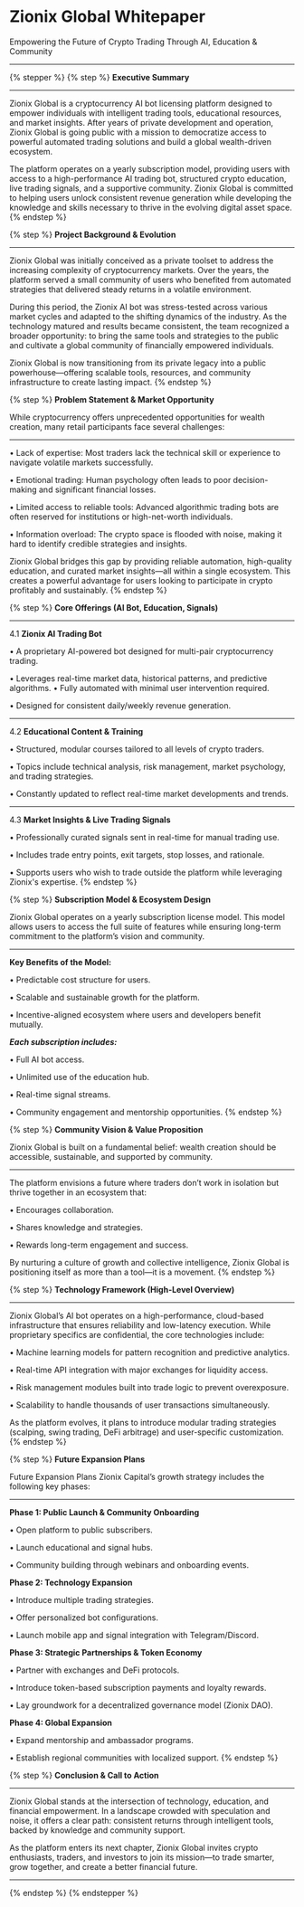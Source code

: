 # Zionix Global Whitepaper

Empowering the Future of Crypto Trading Through AI, Education & Community

***

{% stepper %}
{% step %}
**Executive Summary**

***

Zionix Global is a cryptocurrency AI bot licensing platform designed to empower individuals with intelligent trading tools, educational resources, and market insights. After years of private development and operation, Zionix Global is going public with a mission to democratize access to powerful automated trading solutions and build a global wealth-driven ecosystem.&#x20;

The platform operates on a yearly subscription model, providing users with access to a high-performance AI trading bot, structured crypto education, live trading signals, and a supportive community. Zionix Global is committed to helping users unlock consistent revenue generation while developing the knowledge and skills necessary to thrive in the evolving digital asset space.
{% endstep %}

{% step %}
**Project Background & Evolution**

***

Zionix Global was initially conceived as a private toolset to address the increasing complexity of cryptocurrency markets. Over the years, the platform served a small community of users who benefited from automated strategies that delivered steady returns in a volatile environment.&#x20;

During this period, the Zionix AI bot was stress-tested across various market cycles and adapted to the shifting dynamics of the industry. As the technology matured and results became consistent, the team recognized a broader opportunity: to bring the same tools and strategies to the public and cultivate a global community of financially empowered individuals.&#x20;

Zionix Global is now transitioning from its private legacy into a public powerhouse—offering scalable tools, resources, and community infrastructure to create lasting impact.
{% endstep %}

{% step %}
**Problem Statement & Market Opportunity**

While cryptocurrency offers unprecedented opportunities for wealth creation, many retail participants face several challenges:&#x20;

***

• Lack of expertise: Most traders lack the technical skill or experience to navigate volatile markets successfully.&#x20;

• Emotional trading: Human psychology often leads to poor decision-making and significant financial losses.&#x20;

• Limited access to reliable tools: Advanced algorithmic trading bots are often reserved for institutions or high-net-worth individuals.&#x20;

• Information overload: The crypto space is flooded with noise, making it hard to identify credible strategies and insights.&#x20;

Zionix Global bridges this gap by providing reliable automation, high-quality education, and curated market insights—all within a single ecosystem. This creates a powerful advantage for users looking to participate in crypto profitably and sustainably.
{% endstep %}

{% step %}
**Core Offerings (AI Bot, Education, Signals)**

***

4.1 **Zionix AI Trading Bot**&#x20;

• A proprietary AI-powered bot designed for multi-pair cryptocurrency trading.&#x20;

• Leverages real-time market data, historical patterns, and predictive algorithms. • Fully automated with minimal user intervention required.&#x20;

• Designed for consistent daily/weekly revenue generation.&#x20;

***

4.2 **Educational Content & Training**&#x20;

• Structured, modular courses tailored to all levels of crypto traders.&#x20;

• Topics include technical analysis, risk management, market psychology, and trading strategies.&#x20;

• Constantly updated to reflect real-time market developments and trends.&#x20;

***

4.3 **Market Insights & Live Trading Signals**&#x20;

• Professionally curated signals sent in real-time for manual trading use.&#x20;

• Includes trade entry points, exit targets, stop losses, and rationale.&#x20;

• Supports users who wish to trade outside the platform while leveraging Zionix's expertise.
{% endstep %}

{% step %}
**Subscription Model & Ecosystem Design**

Zionix Global operates on a yearly subscription license model. This model allows users to access the full suite of features while ensuring long-term commitment to the platform’s vision and community.&#x20;

***

**Key Benefits of the Model:**&#x20;

• Predictable cost structure for users.&#x20;

• Scalable and sustainable growth for the platform.&#x20;

• Incentive-aligned ecosystem where users and developers benefit mutually.&#x20;

_**Each subscription includes:**_&#x20;

• Full AI bot access.&#x20;

• Unlimited use of the education hub.&#x20;

• Real-time signal streams.&#x20;

• Community engagement and mentorship opportunities.
{% endstep %}

{% step %}
**Community Vision & Value Proposition**

Zionix Global is built on a fundamental belief: wealth creation should be accessible, sustainable, and supported by community.&#x20;

***

The platform envisions a future where traders don’t work in isolation but thrive together in an ecosystem that:&#x20;

• Encourages collaboration.&#x20;

• Shares knowledge and strategies.&#x20;

• Rewards long-term engagement and success.&#x20;

By nurturing a culture of growth and collective intelligence, Zionix Global is positioning itself as more than a tool—it is a movement.
{% endstep %}

{% step %}
**Technology Framework (High-Level Overview)**

***

Zionix Global’s AI bot operates on a high-performance, cloud-based infrastructure that ensures reliability and low-latency execution. While proprietary specifics are confidential, the core technologies include:&#x20;

• Machine learning models for pattern recognition and predictive analytics.&#x20;

• Real-time API integration with major exchanges for liquidity access.&#x20;

• Risk management modules built into trade logic to prevent overexposure.&#x20;

• Scalability to handle thousands of user transactions simultaneously.&#x20;

As the platform evolves, it plans to introduce modular trading strategies (scalping, swing trading, DeFi arbitrage) and user-specific customization.
{% endstep %}

{% step %}
**Future Expansion Plans**

Future Expansion Plans Zionix Capital’s growth strategy includes the following key phases:&#x20;

***

**Phase 1: Public Launch & Community Onboarding**&#x20;

• Open platform to public subscribers.&#x20;

• Launch educational and signal hubs.&#x20;

• Community building through webinars and onboarding events.&#x20;

**Phase 2: Technology Expansion**&#x20;

• Introduce multiple trading strategies.&#x20;

• Offer personalized bot configurations.&#x20;

• Launch mobile app and signal integration with Telegram/Discord.&#x20;

**Phase 3: Strategic Partnerships & Token Economy**&#x20;

• Partner with exchanges and DeFi protocols.&#x20;

• Introduce token-based subscription payments and loyalty rewards.&#x20;

• Lay groundwork for a decentralized governance model (Zionix DAO).&#x20;

**Phase 4: Global Expansion**&#x20;

• Expand mentorship and ambassador programs.&#x20;

• Establish regional communities with localized support.
{% endstep %}

{% step %}
**Conclusion & Call to Action**

***

Zionix Global stands at the intersection of technology, education, and financial empowerment. In a landscape crowded with speculation and noise, it offers a clear path: consistent returns through intelligent tools, backed by knowledge and community support.&#x20;

As the platform enters its next chapter, Zionix Global invites crypto enthusiasts, traders, and investors to join its mission—to trade smarter, grow together, and create a better financial future.

***
{% endstep %}
{% endstepper %}

